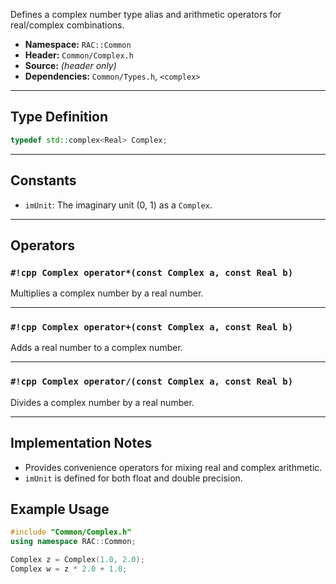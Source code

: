 Defines a complex number type alias and arithmetic operators for real/complex combinations.

- **Namespace:** `RAC::Common`
- **Header:** `Common/Complex.h`
- **Source:** *(header only)*
- **Dependencies:** `Common/Types.h`, `<complex>`

---

## Type Definition

```cpp
typedef std::complex<Real> Complex;
```

---

## Constants

- `imUnit`: The imaginary unit (0, 1) as a `Complex`.

---

## Operators

### `#!cpp Complex operator*(const Complex a, const Real b)`
Multiplies a complex number by a real number.

---

### `#!cpp Complex operator+(const Complex a, const Real b)`
Adds a real number to a complex number.

---

### `#!cpp Complex operator/(const Complex a, const Real b)`
Divides a complex number by a real number.

---

## Implementation Notes

- Provides convenience operators for mixing real and complex arithmetic.
- `imUnit` is defined for both float and double precision.

## Example Usage

```cpp
#include "Common/Complex.h"
using namespace RAC::Common;

Complex z = Complex(1.0, 2.0);
Complex w = z * 2.0 + 1.0;
```
